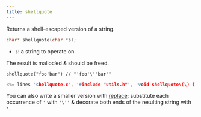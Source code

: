```yaml
---
title: shellquote
---
```


Returns a shell-escaped version of a string.

```c
char* shellquote(char *s);
```

* `s`: a string to operate on.

The result is malloc’ed & should be freed.

~~~
shellquote("foo'bar") // "'foo'\''bar'"
~~~

```c
<%= lines 'shellquote.c', '#include "utils.h"', 'void shellquote\(\) {' %>
```

You can also write a smaller version with [replace](#split):
substitute each occurrence of `'` with `'\''` & decorate both ends of
the resulting string with `'`.
